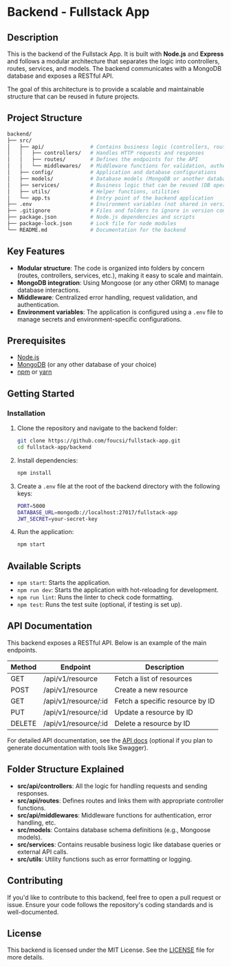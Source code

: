 # Backend - Fullstack App

## Description

This is the backend of the Fullstack App. It is built with **Node.js** and **Express** and follows a modular architecture that separates the logic into controllers, routes, services, and models. The backend communicates with a MongoDB database and exposes a RESTful API.

The goal of this architecture is to provide a scalable and maintainable structure that can be reused in future projects.

## Project Structure

```bash
backend/
├── src/
│   ├── api/               # Contains business logic (controllers, routes, middlewares)
│   │   ├── controllers/   # Handles HTTP requests and responses
│   │   ├── routes/        # Defines the endpoints for the API
│   │   └── middlewares/   # Middleware functions for validation, authentication, etc.
│   ├── config/            # Application and database configurations
│   ├── models/            # Database models (MongoDB or another database)
│   ├── services/          # Business logic that can be reused (DB operations, etc.)
│   ├── utils/             # Helper functions, utilities
│   └── app.ts             # Entry point of the backend application
├── .env                   # Environment variables (not shared in version control)
├── .gitignore             # Files and folders to ignore in version control
├── package.json           # Node.js dependencies and scripts
├── package-lock.json      # Lock file for node modules
└── README.md              # Documentation for the backend
```
## Key Features

- **Modular structure**: The code is organized into folders by concern (routes, controllers, services, etc.), making it easy to scale and maintain.
- **MongoDB integration**: Using Mongoose (or any other ORM) to manage database interactions.
- **Middleware**: Centralized error handling, request validation, and authentication.
- **Environment variables**: The application is configured using a `.env` file to manage secrets and environment-specific configurations.

## Prerequisites

- [Node.js](https://nodejs.org/)
- [MongoDB](https://www.mongodb.com/) (or any other database of your choice)
- [npm](https://www.npmjs.com/) or [yarn](https://yarnpkg.com/)

## Getting Started

### Installation

1. Clone the repository and navigate to the backend folder:

    ```bash
    git clone https://github.com/foucsi/fullstack-app.git
    cd fullstack-app/backend
    ```

2. Install dependencies:

    ```bash
    npm install
    ```

3. Create a `.env` file at the root of the backend directory with the following keys:

    ```bash
    PORT=5000
    DATABASE_URL=mongodb://localhost:27017/fullstack-app
    JWT_SECRET=your-secret-key
    ```
4. Run the application:

    ```bash
    npm start
    ```

## Available Scripts

- `npm start`: Starts the application.
- `npm run dev`: Starts the application with hot-reloading for development.
- `npm run lint`: Runs the linter to check code formatting.
- `npm test`: Runs the test suite (optional, if testing is set up).

## API Documentation

This backend exposes a RESTful API. Below is an example of the main endpoints.

| Method  | Endpoint              | Description                     |
|---------|-----------------------|---------------------------------|
| GET     | /api/v1/resource       | Fetch a list of resources       |
| POST    | /api/v1/resource       | Create a new resource           |
| GET     | /api/v1/resource/:id   | Fetch a specific resource by ID |
| PUT     | /api/v1/resource/:id   | Update a resource by ID         |
| DELETE  | /api/v1/resource/:id   | Delete a resource by ID         |

For detailed API documentation, see the [API docs](./docs/api.md) (optional if you plan to generate documentation with tools like Swagger).

## Folder Structure Explained

- **src/api/controllers**: All the logic for handling requests and sending responses.
- **src/api/routes**: Defines routes and links them with appropriate controller functions.
- **src/api/middlewares**: Middleware functions for authentication, error handling, etc.
- **src/models**: Contains database schema definitions (e.g., Mongoose models).
- **src/services**: Contains reusable business logic like database queries or external API calls.
- **src/utils**: Utility functions such as error formatting or logging.

## Contributing

If you'd like to contribute to this backend, feel free to open a pull request or issue. Ensure your code follows the repository's coding standards and is well-documented.

## License

This backend is licensed under the MIT License. See the [LICENSE](./LICENSE) file for more details.

